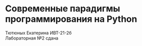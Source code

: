 # Современные парадигмы программирования на Python
Тютюных Екатерина ИВТ-21-2б  
Лабораторная №2 сдана
